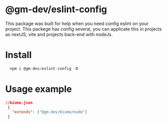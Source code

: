# @gm-dev/eslint-config

<p>
This package was built for help when you need config eslint on your project. This packege has config several, you can applicate this in projects as nextJS, vite and projects back-end with nodeJs. 
</p>

# Install

```js
  npm i @gm-dev/eslint-config -D
```
# Usage example

```json
//biome.json
 {
   "extends": ["@gm-dev/biome/node"] 
 }
```